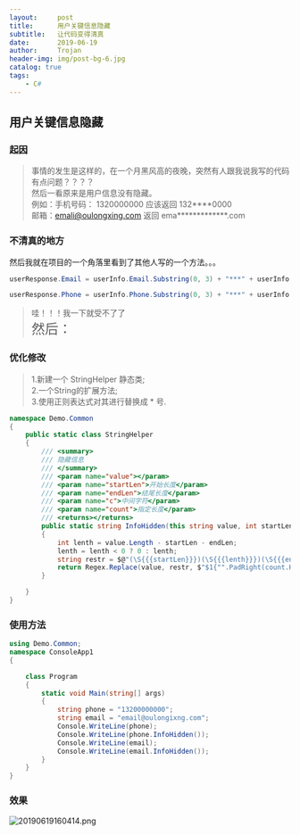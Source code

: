 ```yaml
---
layout:     post
title:      用户关键信息隐藏
subtitle:   让代码变得清真
date:       2019-06-19
author:     Trojan
header-img: img/post-bg-6.jpg
catalog: true
tags:
    - C#
---
```


## 用户关键信息隐藏


### 起因
> 事情的发生是这样的，在一个月黑风高的夜晚，突然有人跟我说我写的代码有点问题？？？？ </br>
> 然后一看原来是用户信息没有隐藏。</br>
> 例如：手机号码： 1320000000 应该返回 132\*\*\*\*0000</br>
> 邮箱：emali@oulongxing.com 返回 ema\*\*\*\*\*\*\*\*\*\*\*\*\*.com

### 不清真的地方

然后我就在项目的一个角落里看到了其他人写的一个方法。。。
```csharp
userResponse.Email = userInfo.Email.Substring(0, 3) + "***" + userInfo.Email.Substring(userInfo.Email.IndexOf("@"));

userResponse.Phone = userInfo.Phone.Substring(0, 3) + "***" + userInfo.Phone.Substring(userInfo.Phone.Length - 3);
```
> 哇！！！我一下就受不了了</br>
> <font size="5">然后：</font>

### 优化修改

> 1.新建一个 StringHelper 静态类;</br>
> 2.一个String的扩展方法;</br>
> 3.使用正则表达式对其进行替换成 \* 号.

```csharp
namespace Demo.Common
{
    public static class StringHelper
    {
        /// <summary>
        /// 隐藏信息
        /// </summary>
        /// <param name="value"></param>
        /// <param name="startLen">开始长度</param>
        /// <param name="endLen">结尾长度</param>
        /// <param name="c">中间字符</param>
        /// <param name="count">指定长度</param>
        /// <returns></returns>
        public static string InfoHidden(this string value, int startLen = 3, int endLen = 4, char c = '*',int? count=null)
        {
            int lenth = value.Length - startLen - endLen;
            lenth = lenth < 0 ? 0 : lenth;
            string restr = $@"(\S{{{startLen}}})(\S{{{lenth}}})(\S{{{endLen}}})";
            return Regex.Replace(value, restr, $"$1{"".PadRight(count.HasValue?count.Value:lenth, c)}$3");
        }

    }
}
```

### 使用方法

```csharp
using Demo.Common;
namespace ConsoleApp1
{

    class Program
    {
        static void Main(string[] args)
        {
            string phone = "13200000000";
            string email = "email@oulongixng.com";
            Console.WriteLine(phone);
            Console.WriteLine(phone.InfoHidden());
            Console.WriteLine(email);
            Console.WriteLine(email.InfoHidden());
        }
    }
}
```
### 效果
![20190619160414.png](http://images.oulongxing.com//blog/20190619160414.png)
